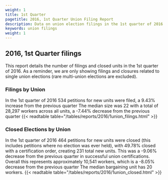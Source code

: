 ```yaml
---
weight: 1
title: 1st Quarter
pagetitle: 2016, 1st Quarter Union Filing Report
description: Data on union election filings in the 1st quarter of 2016
keywords: union filings
weight: 1
---
```


## 2016, 1st Quarter filings

This report details the number of filings and closed units in the 1st quarter of 2016. As a reminder, we are only showing filings and closures related to single union elections (rare multi-union elections are excluded).

### Filings by Union
In the 1st quarter of 2016 534 petitions for new units were filed, a 9.43% increase from the previous quarter The median size was 22 with a total of 28,297 workers across all units, a -7.44% decrease from the previous quarter
{{< readtable table="/tables/reports/2016/1union_filings.html" >}}

### Closed Elections by Union
In the 1st quarter of 2016 464 petitions for new units were closed (this includes petitions where no election was ever held), with 49.78% closed with a certification order, creating 231 total new units. This was a -9.06% decrease from the previous quarter in successful union certifications. Overall this represents approximately 10,541 workers, which is a -8.05% decrease from the previous quarter The median bargaining unit has 20 workers.
{{< readtable table="/tables/reports/2016/1union_closed.html" >}}
